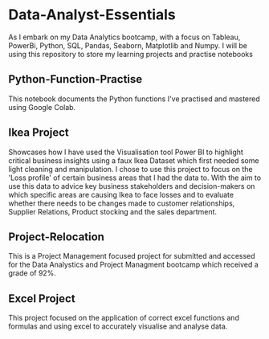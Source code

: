 # Data-Analyst-Essentials
As I embark on my Data Analytics bootcamp, with a focus on Tableau, PowerBi, Python, SQL, Pandas, Seaborn, Matplotlib and Numpy. I will be using this repository to store my learning projects and practise notebooks

## Python-Function-Practise
This notebook documents the Python functions I've practised and mastered using Google Colab.

## Ikea Project 
Showcases how I have used the Visualisation tool Power BI to highlight critical business insights using a faux Ikea Dataset which first needed some light cleaning and manipulation. I chose to use this project to focus on the 'Loss profile' of certain business areas that I had the data to. With the aim to use this data to advice key business stakeholders and decision-makers on which specific areas are causing Ikea to face losses and to evaluate whether there needs to be changes made to customer relationships, Supplier Relations, Product stocking and the sales department.

## Project-Relocation 
This is a Project Management focused project for submitted and accessed for the Data Analystics and Project Managment bootcamp which received a grade of 92%.

## Excel Project
This project focused on the application of correct excel functions and formulas and using excel to accurately visualise and analyse data.
